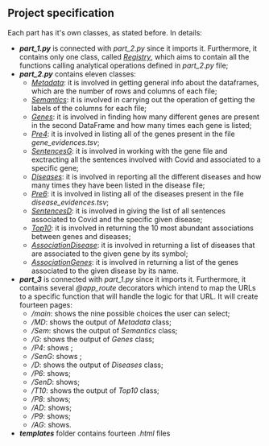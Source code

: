## Project specification
Each part has it's own classes, as stated before. In details:
- ***part_1.py*** is connected with *part_2.py* since it imports it. Furthermore, it contains only one class, called <ins>*Registry*</ins>, which aims to contain all the functions calling analytical operations defined in *part_2.py* file;
- ***part_2.py*** contains eleven classes:
  * <ins>*Metadata*</ins>: it is involved in getting general info about the dataframes, which are the number of rows and columns of each file;
  * <ins>*Semantics*</ins>: it is involved in carrying out the operation of getting the labels of the columns for each file;
  * <ins>*Genes*</ins>: it is involved in finding how many different genes are present in the second DataFrame and how many times each gene is listed;
  * <ins>*Pre4*</ins>: it is involved in listing all of the genes present in the file *gene_evidences.tsv*;
  * <ins>*SentencesG*</ins>: it is involved in working with the gene file and exctracting all the sentences involved with Covid and associated to a specific gene;
  * <ins>*Diseases*</ins>: it is involved in reporting all the different diseases and how many times they have been listed in the disease file;
  * <ins>*Pre6*</ins>: it is involved in listing all of the diseases present in the file *disease_evidences.tsv*;
  * <ins>*SentencesD*</ins>: it is involved in giving the list of all sentences associated to Covid and the specific given disease;
  * <ins>*Top10*</ins>: it is involved in returning the 10 most abundant associations between genes and diseases;
  * <ins>*AssociationDisease*</ins>: it is involved in returning a list of diseases that are associated to the given gene by its symbol;
  * <ins>*AssociationGenes*</ins>: it is involved in returning a list of the genes associated to the given disease by its name.
- ***part_3*** is connected with *part_1.py* since it imports it. Furthermore, it contains several *@app_route* decorators which intend to map the URLs to a specific function that will handle the logic for that URL. It will create fourteen pages:
  * */main*: shows the nine possible choices the user can select;
  * */MD*: shows the output of *Metadata* class;
  * */Sem*: shows the output of *Semantics* class;
  * */G*: shows the output of *Genes* class;
  * */P4*: shows ;
  * */SenG*: shows ;
  * */D*: shows the output of *Diseases* class;
  * */P6*: shows;
  * */SenD*: shows;
  * */T10*: shows the output of *Top10* class;
  * */P8*: shows;
  * */AD*: shows;
  * */P9*: shows;
  * */AG*: shows.
- ***templates*** folder contains fourteen *.html* files
